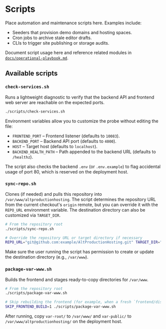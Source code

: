# Scripts

Place automation and maintenance scripts here. Examples include:

- Seeders that provision demo domains and hosting spaces.
- Cron jobs to archive stale editor drafts.
- CLIs to trigger site publishing or storage audits.

Document script usage here and reference related modules in [`docs/operational-playbook.md`](../docs/operational-playbook.md).

## Available scripts

### `check-services.sh`

Runs a lightweight diagnostic to verify that the backend API and frontend web server are reachable on the expected ports.

```bash
./scripts/check-services.sh
```

Environment variables allow you to customize the probe without editing the file:

- `FRONTEND_PORT` – Frontend listener (defaults to `10083`).
- `BACKEND_PORT` – Backend API port (defaults to `4000`).
- `HOST` – Target host (defaults to `localhost`).
- `BACKEND_HEALTH_PATH` – Path appended to the backend URL (defaults to `/healthz`).

The script also checks the backend `.env` (or `.env.example`) to flag accidental usage of port 80, which is reserved on the deployment host.

### `sync-repo.sh`

Clones (if needed) and pulls this repository into `/var/www/altproductionhosting`. The script determines the repository URL from the current checkout's `origin` remote, but you can override it with the `REPO_URL` environment variable. The destination directory can also be customized via `TARGET_DIR`.

```bash
# From the repository root
./scripts/sync-repo.sh

# Override the repository URL or target directory if necessary
REPO_URL="git@github.com:example/AltProductionHosting.git" TARGET_DIR="/srv/alt" ./scripts/sync-repo.sh
```

Make sure the user running the script has permission to create or update the destination directory (e.g., `/var/www`).

### `package-var-www.sh`

Builds the frontend and stages ready-to-copy directories for `/var/www`.

```bash
# From the repository root
./scripts/package-var-www.sh

# Skip rebuilding the frontend (for example, when a fresh `frontend/dist` already exists)
SKIP_FRONTEND_BUILD=1 ./scripts/package-var-www.sh
```

After running, copy `var-root/` to `/var/www/` and `var-public/` to `/var/www/altproductionhosting/` on the deployment host.
